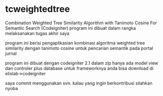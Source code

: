 tcweightedtree
==============

Combination Weighted Tree Similarity Algorithm with Tanimoto Cosine For Semantic Search (Codeigniter)
program ini dibuat dalam rangka melaksanakan tugas akhir saya

program ini berisi pengaplikasian kombinasi algoritma weighted tree similarity dengan tanimoto cosine untuk pencarian semantik
pada portal jurnal

program ini dibuat dengan codeigniter 2.1 dalam zip hanya ada model view dan controler plus database 
untuk frameworknya anda bisa download di elislab->codeigniter

saya commit menggunakan svn.
kalau yang ingin berkontribusi silahkan nyoba
